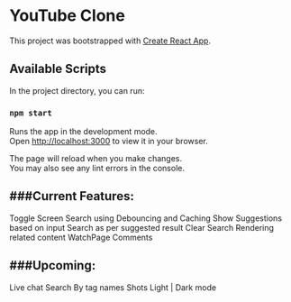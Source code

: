 # YouTube Clone

This project was bootstrapped with [Create React App](https://github.com/facebook/create-react-app).

## Available Scripts

In the project directory, you can run:

### `npm start`

Runs the app in the development mode.\
Open [http://localhost:3000](http://localhost:3000) to view it in your browser.

The page will reload when you make changes.\
You may also see any lint errors in the console.

###Current Features:
------------------- 
Toggle Screen
Search using Debouncing and Caching 
Show Suggestions based on input 
Search as per suggested result
Clear Search
Rendering related content
WatchPage
Comments

###Upcoming:
-------------
Live chat 
Search By tag names
Shots
Light | Dark mode



